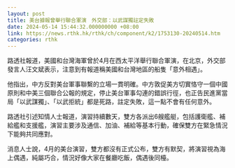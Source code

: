 ```yaml
---
layout: post
title: 美台據報曾舉行聯合軍演　外交部：以武謀獨註定失敗
date: 2024-05-14 15:44:32.000000000 +08:00
link: https://news.rthk.hk/rthk/ch/component/k2/1753130-20240514.htm
categories: rthk
---
```


路透社報道，美國和台灣海軍曾於4月在西太平洋舉行聯合軍演，在北京，外交部發言人汪文斌表示，注意到有報道稱美國和台灣地區的船隻「意外相遇」。

他指出，中方反對美台軍事聯繫的立場一貫明確。中方敦促美方切實恪守一個中國原則和中美三個聯合公報的規定，停止美台軍事勾連的錯誤行徑，也正告民進黨當局「以武謀獨」、「以武拒統」都是死路，註定失敗，這一點不會有任何意外。

路透社引述知情人士報道，演習持續數天，雙方各派出6艘艦艇，包括護衛艦、補給艦和支援艦，演習主要涉及通信、加油、補給等基本行動，確保雙方在緊急情況下能夠共同應對。

消息人士說，4月的美台演習，雙方都沒有正式公布，雙方有默契，將演習視為海上偶遇，純屬巧合，情況好像大家在餐廳吃飯，偶遇後同檯。
